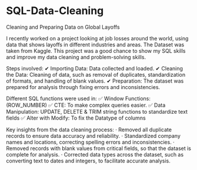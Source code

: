 # SQL-Data-Cleaning
 Cleaning and Preparing Data on Global Layoffs
 
 I recently worked on a project looking at job losses around the world, using data that shows layoffs in different industries and areas. The Dataset was taken from Kaggle. This project was a good chance to show my SQL skills and improve my data cleaning and problem-solving skills.

Steps involved: 
✔ Importing Data: Data collected and loaded. 
✔ Cleaning the Data: Cleaning of data, such as removal of duplicates, standardization of formats, and handling of blank values. 
✔ Preparation: The dataset was prepared for analysis through fixing errors and inconsistencies.
 
 Different SQL functions were used in: 
✅ Window Functions: (ROW_NUMBER) 
✅ CTE: To make complex queries easier.
✅ Data Manipulation: UPDATE, DELETE & TRIM string functions to standardize text fields
✅ Alter with Modify: To fix the Datatype of columns
 
Key insights from the data cleaning process:
· Removed all duplicate records to ensure data accuracy and reliability.
· Standardized company names and locations, correcting spelling errors and
inconsistencies. 
· Removed records with blank values from critical fields, so that the dataset is complete for analysis.
· Corrected data types across the dataset, such as converting text to dates and integers, to facilitate accurate analysis.
